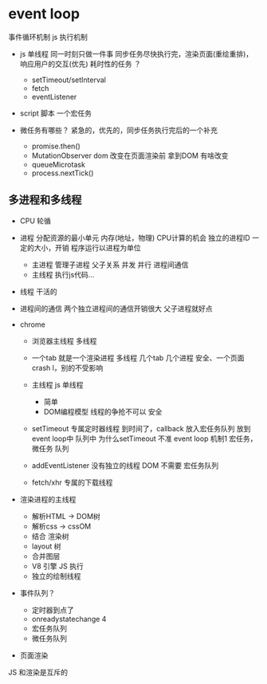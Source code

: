 # event loop
事件循环机制 js 执行机制 

- js 单线程
  同一时刻只做一件事
  同步任务尽快执行完，渲染页面(重绘重排)，响应用户的交互(优先)
  耗时性的任务 ？
  - setTimeout/setInterval
  - fetch
  - eventListener
- script 脚本
  一个宏任务

- 微任务有哪些？
  紧急的，优先的，同步任务执行完后的一个补充
  - promise.then()
  - MutationObserver
    dom 改变在页面渲染前 拿到DOM 有啥改变
  - queueMicrotask
  - process.nextTick() 

## 多进程和多线程
- CPU 轮循
- 进程
分配资源的最小单元
  内存(地址，物理) CPU计算的机会
  独立的进程ID 一定的大小，开销
  程序运行以进程为单位
  - 主进程
    管理子进程 父子关系 并发 并行
    进程间通信
  - 主线程
    执行js代码...
- 线程
  干活的
- 进程间的通信
  两个独立进程间的通信开销很大
  父子进程就好点

- chrome
  - 浏览器主线程
    多线程
  - 一个tab 就是一个渲染进程
    多线程
    几个tab 几个进程
    安全、一个页面crash l，别的不受影响
  - 主线程
    js 单线程
    - 简单
    - DOM编程模型 线程的争抢不可以 安全

  - setTimeout  专属定时器线程 
    到时间了，callback 放入宏任务队列
    放到event loop中  队列中
    为什么setTimeout 不准
    event loop 机制1
    宏任务，微任务  队列 
  - addEventListener 没有独立的线程
    DOM 不需要  宏任务队列 
  - fetch/xhr 专属的下载线程

- 渲染进程的主线程
  - 解析HTML -> DOM树 
  - 解析css -> cssOM
  - 结合 渲染树
  - layout 树
  - 合并图层
  - V8 引擎 JS 执行 
  - 独立的绘制线程

- 事件队列？
  - 定时器到点了
  - onreadystatechange 4
  - 宏任务队列
  - 微任务队列

- 页面渲染 

JS 和渲染是互斥的 
